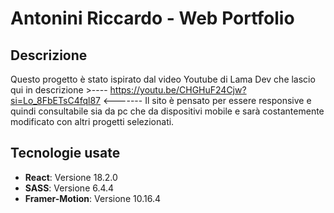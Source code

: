 # Antonini Riccardo - Web Portfolio


## Descrizione
Questo progetto è stato ispirato dal video Youtube di Lama Dev che lascio qui in descrizione >---- https://youtu.be/CHGHuF24Cjw?si=Lo_8FbETsC4fql87 <-------
Il sito è pensato per essere responsive e quindi consultabile sia da pc che da dispositivi mobile e sarà costantemente modificato con altri progetti selezionati.


## Tecnologie usate
- **React**: Versione 18.2.0
- **SASS**: Versione 6.4.4
- **Framer-Motion**: Versione 10.16.4
